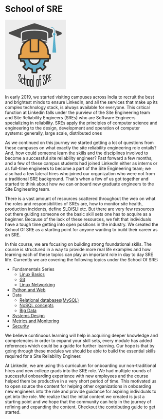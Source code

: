 # School of SRE

<img src="img/sos.png" width=200 >

In early 2019, we started visiting campuses across India to recruit the best and brightest minds to ensure LinkedIn, and all the services that make up its complex technology stack, is always available for everyone. This critical function at Linkedin falls under the purview of the Site Engineering team and Site Reliability Engineers (SREs) who are Software Engineers specializing in reliability. SREs apply the principles of computer science and engineering to the design, development and operation of computer systems: generally, large scale, distributed ones

As we continued on this journey we started getting a lot of questions from these campuses on what exactly the site reliability engineering role entails? And, how could someone learn the skills and the disciplines involved to become a successful site reliability engineer? Fast forward a few months, and a few of these campus students had joined LinkedIn either as interns or as full-time engineers to become a part of the Site Engineering team; we also had a few lateral hires who joined our organization who were not from a traditional SRE background. That's when a few of us got together and started to think about how we can onboard new graduate engineers to the Site Engineering team.

There is a vast amount of resources scattered throughout the web on what the roles and responsibilities of SREs are, how to monitor site health, production incidents, define SLO/SLI etc. But there are very few resources out there guiding someone on the basic skill sets one has to acquire as a beginner. Because of the lack of these resources, we felt that individuals have a tough time getting into open positions in the industry. We created the School Of SRE as a starting point for anyone wanting to build their career as an SRE.

In this course, we are focusing on building strong foundational skills. The course is structured in a way to provide more real life examples and how learning each of these topics can play an important role in day to day SRE life. Currently we are covering the following topics under the School Of SRE:

-   Fundamentals Series
    -   [Linux Basics](https://linkedin.github.io/school-of-sre/linux_basics/intro/)
    -   [Git](https://linkedin.github.io/school-of-sre/git/git-basics/)
    -   [Linux Networking](https://linkedin.github.io/school-of-sre/linux_networking/intro/)
-   [Python and Web](https://linkedin.github.io/school-of-sre/python_web/intro/)
-   Data
    - [Relational databases(MySQL)](https://linkedin.github.io/school-of-sre/databases_sql/intro/)
    -   [NoSQL concepts](https://linkedin.github.io/school-of-sre/databases_nosql/intro/)
    -   [Big Data](https://linkedin.github.io/school-of-sre/big_data/intro/)
-   [Systems Design](https://linkedin.github.io/school-of-sre/systems_design/intro/)
-   [Metrics and Monitoring](metrics_and_monitoring/introduction.md)
-   [Security](https://linkedin.github.io/school-of-sre/security/intro/)

We believe continuous learning will help in acquiring deeper knowledge and competencies in order to expand your skill sets, every module has added references which could be a guide for further learning. Our hope is that by going through these modules we should be able to build the essential skills required for a Site Reliability Engineer.

At Linkedin, we are using this curriculum for onboarding our non-traditional hires and new college grads into the SRE role. We had multiple rounds of successful onboarding experience with new employees and the course helped them be productive in a very short period of time. This motivated us to open source the content for helping other organizations in onboarding new engineers into the role and provide guidance for aspiring individuals to get into the role. We realize that the initial content we created is just a starting point and we hope that the community can help in the journey of refining and expanding the content. Checkout [the contributing guide](./CONTRIBUTING.md) to get started.

